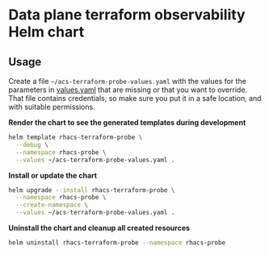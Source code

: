 # Data plane terraform observability Helm chart

## Usage

Create a file `~/acs-terraform-probe-values.yaml` with the values for the parameters in [values.yaml](./values.yaml) that are missing or that you want to override. That file contains credentials, so make sure you put it in a safe location, and with suitable permissions.

**Render the chart to see the generated templates during development**

```bash
helm template rhacs-terraform-probe \
  --debug \
  --namespace rhacs-probe \
  --values ~/acs-terraform-probe-values.yaml .
```

**Install or update the chart**

```bash
helm upgrade --install rhacs-terraform-probe \
  --namespace rhacs-probe \
  --create-namespace \
  --values ~/acs-terraform-probe-values.yaml .
```

**Uninstall the chart and cleanup all created resources**

```bash
helm uninstall rhacs-terraform-probe --namespace rhacs-probe
```

